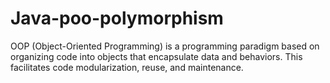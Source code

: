 # Java-poo-polymorphism
OOP (Object-Oriented Programming) is a programming paradigm based on organizing code into objects that encapsulate data and behaviors. This facilitates code modularization, reuse, and maintenance.
